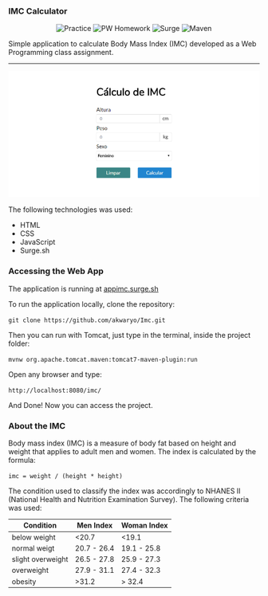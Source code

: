 ### IMC Calculator
<p align="center">
    <img src="https://img.shields.io/badge/development-practice-blue.svg" alt="Practice">
    <img src="https://img.shields.io/badge/PW-Homework%2002-blue.svg" alt="PW Homework">
    <img src="https://img.shields.io/badge/Publish-surge.sh-red.svg" alt="Surge">
    <img src="https://img.shields.io/badge/Maven-3.3.9-red.svg" alt="Maven">
</p>

Simple application to calculate Body Mass Index (IMC) developed as a Web Programming class assignment.

---

![Demo](https://github.com/akwaryo/Imc/blob/master/src/main/webapp/assets/demo.png)


The following technologies was used:
- HTML
- CSS
- JavaScript
- Surge.sh

### Accessing the Web App

The application is running at [appimc.surge.sh](http://appimc.surge.sh/)

To run the application locally, clone the repository:

`git clone https://github.com/akwaryo/Imc.git`

Then you can run with Tomcat, just type in the terminal, inside the project folder:

`mvnw org.apache.tomcat.maven:tomcat7-maven-plugin:run`

Open any browser and type:

`http://localhost:8080/imc/`

And Done! Now you can access the project.

### About the IMC

Body mass index (IMC) is a measure of body fat based on height and weight that applies to adult men and women.
The index is calculated by the formula:

`imc = weight / (height * height)`

The condition used to classify the index was accordingly to NHANES II (National Health and Nutrition Examination 
Survey). The following criteria was used:

Condition | Men Index | Woman Index
----------|-----------|------------
below weight | <20.7 | <19.1
normal weigt | 20.7 - 26.4 | 19.1 - 25.8
slight overweight | 26.5 - 27.8 | 25.9 - 27.3
overweight |27.9 - 31.1 | 27.4 - 32.3
obesity | >31.2 | > 32.4

